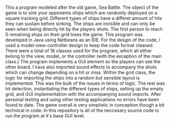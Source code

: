 This a program modeled after the old game, Sea Battle.  The object of the game is to sink your opponents ships which are randomly deployed on a square tracking grid. Different types of ships have a differet amount of hits they can sustain before sinking. The ships are invisible and can only be seen when being directly hit by the players shots. The first person to reach 0 remaining ships on their grid loses the game.  This  program was developed in Java using Netbeans as an IDE. For the desgin of the code, I used a model-view-controller design to keep the code format cleaned. There were a total of 18 classes used for the program, which all either belong to the view, model, or the controller (with the exception of the main class.) 
  The program implements a GUI element so the players can see the other board. I have also imported sound effects to accompany the shots which can change depending on a hit or miss. Within the grid class, the logic for importing the ships into a random but sensible layout is implemented. This was the bulk of the issues in terms of logic. The rest was hit detection, instantiating the different types of ships, setting up the empty grid, and GUI implementation with the accompanying sound imports. 
  After personal testing and using other testing applications no errors have been found to date. The game overall is very simplistic in conception though a bit technical in code. In this repository is all of the neccesary source code to run the program at it's base GUI level.
